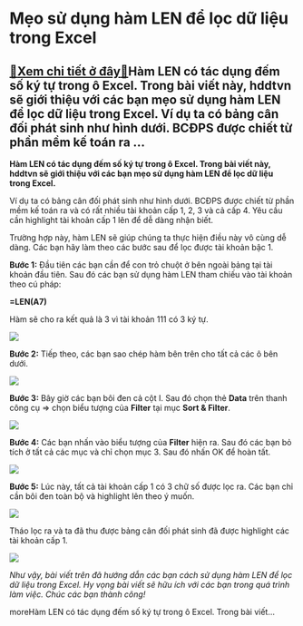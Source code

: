 Mẹo sử dụng hàm LEN để lọc dữ liệu trong Excel
==============================================

[:gift:Xem chi tiết ở đây:gift:](https://hddtvn.com/meo-su-dung-ham-len-de-loc-du-lieu-trong-excel/)Hàm LEN có tác dụng đếm số ký tự trong ô Excel. Trong bài viết này, hddtvn sẽ giới thiệu với các bạn mẹo sử dụng hàm LEN để lọc dữ liệu trong Excel. Ví dụ ta có bảng cân đối phát sinh như hình dưới. BCĐPS được chiết từ phần mềm kế toán ra …
------------------------------------------------------------------------------------------------------------------------------------------------------------------------------------------------------------------------------------------------

**Hàm LEN có tác dụng đếm số ký tự trong ô Excel. Trong bài viết này, hddtvn sẽ giới thiệu với các bạn mẹo sử dụng hàm LEN để lọc dữ liệu trong Excel.**


Ví dụ ta có bảng cân đối phát sinh như hình dưới. BCĐPS được chiết từ phần mềm kế toán ra và có rất nhiều tài khoản cấp 1, 2, 3 và cả cấp 4. Yêu cầu cần highlight tài khoản cấp 1 lên để dễ dàng nhận biết.


Trường hợp này, hàm LEN sẽ giúp chúng ta thực hiện điều này vô cùng dễ dàng. Các bạn hãy làm theo các bước sau để lọc được tài khoản bậc 1.


**Bước 1:** Đầu tiên các bạn cần để con trỏ chuột ở bên ngoài bảng tại tài khoản đầu tiên. Sau đó các bạn sử dụng hàm LEN tham chiếu vào tài khoản theo cú pháp:


**=LEN(A7)**


Hàm sẽ cho ra kết quả là 3 vì tài khoản 111 có 3 ký tự.


![](https://hddtvn.com/wp-content/uploads/2021/01/zs3FAVR.png)


**Bước 2:** Tiếp theo, các bạn sao chép hàm bên trên cho tất cả các ô bên dưới.


![](https://hddtvn.com/wp-content/uploads/2021/01/DmPCvAX.png)


**Bước 3:** Bây giờ các bạn bôi đen cả cột I. Sau đó chọn thẻ **Data** trên thanh công cụ => chọn biểu tượng của **Filter** tại mục **Sort & Filter**.


![](https://hddtvn.com/wp-content/uploads/2021/01/fjuX95z.png)


**Bước 4:** Các bạn nhấn vào biểu tượng của **Filter** hiện ra. Sau đó các bạn bỏ tích ở tất cả các mục và chỉ chọn mục 3. Sau đó nhấn OK để hoàn tất.


[![](https://hddtvn.com/wp-content/uploads/2021/01/okrRyXd.png)](https://hddtvn.com/wp-content/uploads/2021/01/okrRyXd.png)


**Bước 5:** Lúc này, tất cả tài khoản cấp 1 có 3 chữ số được lọc ra. Các bạn chỉ cần bôi đen toàn bộ và highlight lên theo ý muốn.


![](https://hddtvn.com/wp-content/uploads/2021/01/zI57MOD.png)


Tháo lọc ra và ta đã thu được bảng cân đối phát sinh đã được highlight các tài khoản cấp 1.


![](https://hddtvn.com/wp-content/uploads/2021/01/cAfCaJI.png)


*Như vậy, bài viết trên đã hướng dẫn các bạn cách sử dụng hàm LEN để lọc dữ liệu trong Excel. Hy vọng bài viết sẽ hữu ích với các bạn trong quá trình làm việc. Chúc các bạn thành công!*


moreHàm LEN có tác dụng đếm số ký tự trong ô Excel. Trong bài viết…

